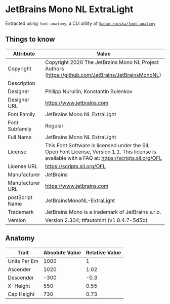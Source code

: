 # JetBrains Mono NL ExtraLight

Extracted using `font-anatomy`, a CLI utility of
[`@adam-rocska/font-anatomy`](https://github.com/adam-rocska/font-anatomy)

## Things to know

| Attribute        | Value                                                                                                                                             |
| ---------------- | ------------------------------------------------------------------------------------------------------------------------------------------------- |
| Copyright        | Copyright 2020 The JetBrains Mono NL Project Authors (https://github.com/JetBrains/JetBrainsMonoNL)                                               |
| Description      |                                                                                                                                                   |
| Designer         | Philipp Nurullin, Konstantin Bulenkov                                                                                                             |
| Designer URL     | https://www.jetbrains.com                                                                                                                         |
| Font Family      | JetBrains Mono NL ExtraLight                                                                                                                      |
| Font Subfamily   | Regular                                                                                                                                           |
| Full Name        | JetBrains Mono NL ExtraLight                                                                                                                      |
| License          | This Font Software is licensed under the SIL Open Font License, Version 1.1. This license is available with a FAQ at: https://scripts.sil.org/OFL |
| License URL      | https://scripts.sil.org/OFL                                                                                                                       |
| Manufacturer     | JetBrains                                                                                                                                         |
| Manufacturer URL | https://www.jetbrains.com                                                                                                                         |
| postScript Name  | JetBrainsMonoNL-ExtraLight                                                                                                                        |
| Trademark        | JetBrains Mono is a trademark of JetBrains s.r.o.                                                                                                 |
| Version          | Version 2.304; ttfautohint (v1.8.4.7-5d5b)                                                                                                        |

## Anatomy

| Trait        | Absolute Value | Relative Value |
| ------------ | -------------- | -------------- |
| Units Per Em | 1000           | 1              |
| Ascender     | 1020           | 1.02           |
| Descender    | -300           | -0.3           |
| X-Height     | 550            | 0.55           |
| Cap Height   | 730            | 0.73           |
